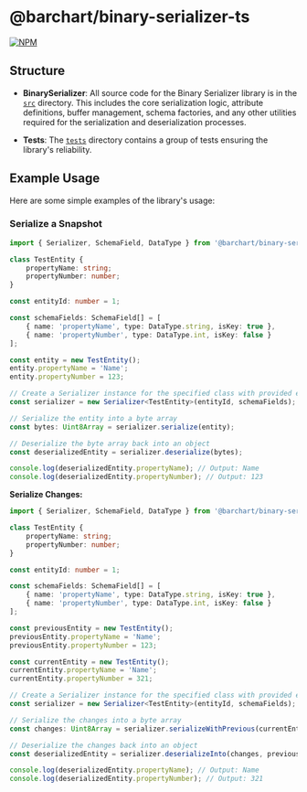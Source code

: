 # @barchart/binary-serializer-ts

[![NPM](https://img.shields.io/npm/v/@barchart/binary-serializer-ts)](https://www.npmjs.com/package/@barchart/binary-serializer-ts)

## Structure

- **BinarySerializer**: All source code for the Binary Serializer library is in the [`src`](./src) directory. This includes the core serialization logic, attribute definitions, buffer management, schema factories, and any other utilities required for the serialization and deserialization processes.

- **Tests**: The [`tests`](./tests) directory contains a group of tests ensuring the library's reliability.

## Example Usage

Here are some simple examples of the library's usage:

### Serialize a Snapshot

```typescript
import { Serializer, SchemaField, DataType } from '@barchart/binary-serializer-ts';

class TestEntity {
    propertyName: string;
    propertyNumber: number;
}

const entityId: number = 1;

const schemaFields: SchemaField[] = [
    { name: 'propertyName', type: DataType.string, isKey: true },
    { name: 'propertyNumber', type: DataType.int, isKey: false }
];

const entity = new TestEntity();
entity.propertyName = 'Name';
entity.propertyNumber = 123;

// Create a Serializer instance for the specified class with provided entity id and schema fields
const serializer = new Serializer<TestEntity>(entityId, schemaFields);

// Serialize the entity into a byte array
const bytes: Uint8Array = serializer.serialize(entity);

// Deserialize the byte array back into an object
const deserializedEntity = serializer.deserialize(bytes);

console.log(deserializedEntity.propertyName); // Output: Name
console.log(deserializedEntity.propertyNumber); // Output: 123
```

**Serialize Changes:**

```typescript
import { Serializer, SchemaField, DataType } from '@barchart/binary-serializer-ts';

class TestEntity {
    propertyName: string;
    propertyNumber: number;
}

const entityId: number = 1;

const schemaFields: SchemaField[] = [
    { name: 'propertyName', type: DataType.string, isKey: true },
    { name: 'propertyNumber', type: DataType.int, isKey: false }
];

const previousEntity = new TestEntity();
previousEntity.propertyName = 'Name';
previousEntity.propertyNumber = 123;

const currentEntity = new TestEntity();
currentEntity.propertyName = 'Name';
currentEntity.propertyNumber = 321;

// Create a Serializer instance for the specified class with provided entity id and schema fields
const serializer = new Serializer<TestEntity>(entityId, schemaFields);

// Serialize the changes into a byte array
const changes: Uint8Array = serializer.serializeWithPrevious(currentEntity, previousEntity);

// Deserialize the changes back into an object
const deserializedEntity = serializer.deserializeInto(changes, previousEntity);

console.log(deserializedEntity.propertyName); // Output: Name
console.log(deserializedEntity.propertyNumber); // Output: 321
```